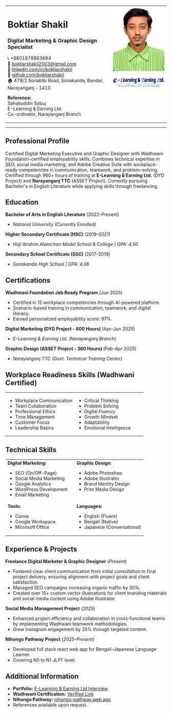 <table>
  <tr>
    <td valign="top" width="65%">
      <h1>Boktiar Shakil</h1>
      <h3>Digital Marketing & Graphic Design Specialist</h3>
      <p>
        📞 +8801878863684<br>
        📧 <a href="mailto:boktiarshakil2003@gmail.com">boktiarshakil2003@gmail.com</a><br>
        💼 <a href="https://www.linkedin.com/in/boktiarshakil">linkedin.com/in/boktiarshakil</a><br>
        🐙 <a href="https://github.com/boktiarshakil">github.com/boktiarshakil</a><br>
        🏠 478/2 Sonabibi Road, Sonakanda, Bandar, Narayanganj – 1410
      </p>
      <p>
        <strong>Reference:</strong><br>
        Sahabuddin Sobuj<br>
        E-Learning & Earning Ltd.<br>
        Co-ordinator, Narayanganj Branch
      </p>
    </td>
    <td valign="top" align="right" width="35%">
      <img src="boktiarshakil.JPG" alt="Boktiar Shakil Photo" width="160"><br><br>
      <img src="Badge.png" alt="E-Learning & Earning Ltd. Badge" width="160">
    </td>
  </tr>
</table>

---

## Professional Profile
Certified Digital Marketing Executive and Graphic Designer with Wadhwani Foundation-certified employability skills. Combines technical expertise in SEO, social media marketing, and Adobe Creative Suite with workplace-ready competencies in communication, teamwork, and problem-solving. Certified through 960+ hours of training at **E-Learning & Earning Ltd.** (DYD Project) and **Narayanganj TTC** (ASSET Project). Currently pursuing Bachelor's in English Literature while applying skills through freelancing.

## Education

**Bachelor of Arts in English Literature** (2022–Present)
- *National University (Currently Enrolled)*

**Higher Secondary Certificate (HSC)** (2019–2021)
- *Haji Ibrahim Alamchan Model School & College | GPA: 4.50*

**Secondary School Certificate (SSC)** (2017–2019)
- *Sonakanda High School | GPA: 4.06*

## Certifications

**Wadhwani Foundation Job Ready Program** (Jun 2025)
- Certified in 15 workplace competencies through AI-powered platform.
- Scenario-based training in communication, teamwork, and digital literacy.
- Earned personalized employability score: 97%.

**Digital Marketing (DYD Project - 600 Hours)** (Apr–Jun 2025)
- *E-Learning & Earning Ltd. (Narayanganj Branch)*

**Graphic Design (ASSET Project - 360 Hours)** (Feb–Apr 2025)
- *Narayanganj TTC (Govt. Technical Training Center)*

## Workplace Readiness Skills (Wadhwani Certified)
<table>
  <tr>
    <td valign="top" width="50%">
      <ul>
        <li>Workplace Communication</li>
        <li>Team Collaboration</li>
        <li>Professional Ethics</li>
        <li>Time Management</li>
        <li>Customer Focus</li>
        <li>Leadership Basics</li>
      </ul>
    </td>
    <td valign="top" width="50%">
      <ul>
        <li>Critical Thinking</li>
        <li>Problem Solving</li>
        <li>Digital Fluency</li>
        <li>Growth Mindset</li>
        <li>Adaptability</li>
        <li>Emotional Intelligence</li>
      </ul>
    </td>
  </tr>
</table>

## Technical Skills
<table>
  <tr>
    <td valign="top" width="50%">
      <strong>Digital Marketing:</strong>
      <ul>
        <li>SEO (On/Off-Page)</li>
        <li>Social Media Marketing</li>
        <li>Google Analytics</li>
        <li>WordPress Development</li>
        <li>Email Marketing</li>
      </ul>
    </td>
    <td valign="top" width="50%">
      <strong>Graphic Design:</strong>
      <ul>
        <li>Adobe Photoshop</li>
        <li>Adobe Illustrator</li>
        <li>Brand Identity Design</li>
        <li>Print Media Design</li>
      </ul>
    </td>
  </tr>
  <tr>
    <td valign="top" width="50%">
      <strong>Tools:</strong>
      <ul>
        <li>Canva</li>
        <li>Google Workspace</li>
        <li>Microsoft Office</li>
      </ul>
    </td>
    <td valign="top" width="50%">
      <strong>Languages:</strong>
      <ul>
        <li>English (Fluent)</li>
        <li>Bengali (Native)</li>
        <li>Japanese (Conversational)</li>
      </ul>
    </td>
  </tr>
</table>

## Experience & Projects

**Freelance Digital Marketer & Graphic Designer** (*Present*)
- Fostered clear client communication from initial consultation to final project delivery, ensuring alignment with project goals and client satisfaction.
- Managed SEO campaigns increasing organic traffic by 30%.
- Created over 15+ custom vector illustrations for client branding materials and social media content using Adobe Illustrator.

**Social Media Management Project** (*2025*)
- Enhanced project efficiency and collaboration in cross-functional teams by implementing Wadhwani teamwork methodologies.
- Grew Instagram engagement by 25% through targeted content.

**Nihongo Pathway Project** (*2025–Present*)
- Developed full stack react web app for Bengali-Japanese Language Learner.
- Covering N5 to N1 JLPT level.

## Additional Information
- **Portfolio:** [E-Learning & Earning Ltd Interview](https://www.facebook.com/elaeltd.official/videos/1250340043352093/)
- **Wadhwani Certification:** [Verified Link](https://web.certificate.wfglobal.org/en/certificate?certificateId=68526c5edbb1c63612d7c000)
- **Nihongo Pathway:** [nihongo-pathway.web.app](https://nihongo-pathway.web.app/)
- References available upon request.
